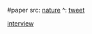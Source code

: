 #paper 
src: [nature](https://www.nature.com/articles/184844a0) 
^: [tweet](https://twitter.com/drric_physics/status/1771492118516891845) 

[interview](https://www.aip.org/history-programs/niels-bohr-library/oral-histories/audio/30591-1) 
